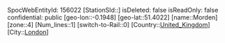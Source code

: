 ﻿---
location: [51.4022,-0.1948]
type: Station
tags:
- geo/Station
- Europe/United_Kingdom/London

---
SpocWebEntityId: 156022
[StationSId::]
isDeleted: false
isReadOnly: false
confidential: public
[geo-lon::-0.1948]
[geo-lat::51.4022]
[name::Morden]
[zone::4]
[Num_lines::1]
[switch-to-Rail::0]
[Country::[United_Kingdom](geo/Continent/Europe/United_Kingdom.md)]
[City::[London](geo/Continent/Europe/United_Kingdom/London.md)]

